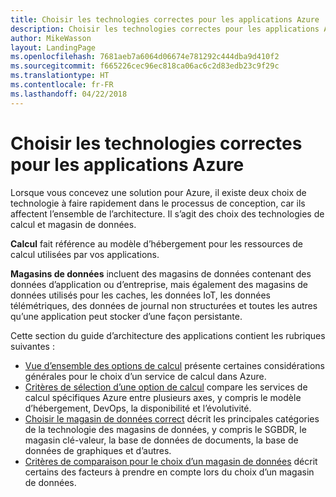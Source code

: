 ```yaml
---
title: Choisir les technologies correctes pour les applications Azure
description: Choisir les technologies correctes pour les applications Azure
author: MikeWasson
layout: LandingPage
ms.openlocfilehash: 7681aeb7a6064d06674e781292c444dba9d410f2
ms.sourcegitcommit: f665226cec96ec818ca06ac6c2d83edb23c9f29c
ms.translationtype: HT
ms.contentlocale: fr-FR
ms.lasthandoff: 04/22/2018
---
```

# <a name="choose-the-right-technologies-for-azure-applications"></a>Choisir les technologies correctes pour les applications Azure

Lorsque vous concevez une solution pour Azure, il existe deux choix de technologie à faire rapidement dans le processus de conception, car ils affectent l’ensemble de l’architecture. Il s’agit des choix des technologies de calcul et magasin de données. 

**Calcul** fait référence au modèle d’hébergement pour les ressources de calcul utilisées par vos applications. 

**Magasins de données** incluent des magasins de données contenant des données d’application ou d’entreprise, mais également des magasins de données utilisés pour les caches, les données IoT, les données télémétriques, des données de journal non structurées et toutes les autres qu’une application peut stocker d’une façon persistante.

Cette section du guide d’architecture des applications contient les rubriques suivantes :

- [Vue d’ensemble des options de calcul](./compute-overview.md) présente certaines considérations générales pour le choix d’un service de calcul dans Azure.
- [Critères de sélection d’une option de calcul](./compute-comparison.md) compare les services de calcul spécifiques Azure entre plusieurs axes, y compris le modèle d’hébergement, DevOps, la disponibilité et l’évolutivité.
- [Choisir le magasin de données correct](./data-store-overview.md) décrit les principales catégories de la technologie des magasins de données, y compris le SGBDR, le magasin clé-valeur, la base de données de documents, la base de données de graphiques et d’autres. 
- [Critères de comparaison pour le choix d’un magasin de données](./data-store-comparison.md) décrit certains des facteurs à prendre en compte lors du choix d’un magasin de données.


